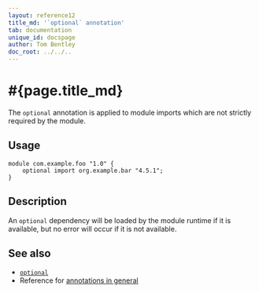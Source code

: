 ```yaml
---
layout: reference12
title_md: '`optional` annotation'
tab: documentation
unique_id: docspage
author: Tom Bentley
doc_root: ../../..
---
```


# #{page.title_md}

The `optional` annotation is applied to module imports which are 
not strictly required by the module.

## Usage

<!-- try: -->
    module com.example.foo "1.0" {
        optional import org.example.bar "4.5.1";
    }

## Description

An `optional` dependency will be loaded by the module runtime if it
is available, but no error will occur if it is not available.

## See also

* [`optional`](#{site.urls.apidoc_1_1}/index.html#optional)
* Reference for [annotations in general](../../structure/annotation/)

